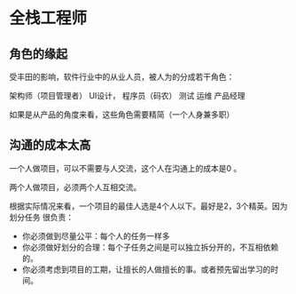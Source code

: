 # 全栈工程师

## 角色的缘起

受丰田的影响，软件行业中的从业人员，被人为的分成若干角色：

架构师（项目管理者）
UI设计，
程序员（码农）
测试
运维
产品经理

如果是从产品的角度来看，这些角色需要精简（一个人身兼多职）

## 沟通的成本太高

一个人做项目，可以不需要与人交流，这个人在沟通上的成本是0 。

两个人做项目，必须两个人互相交流。

根据实际情况来看，一个项目的最佳人选是4个人以下。最好是2，3个精英。因为划分任务
很负责：

- 你必须做到尽量公平：每个人的任务一样多
- 你必须做好划分的合理：每个子任务之间是可以独立拆分开的，不互相依赖的。
- 你必须考虑到项目的工期，让擅长的人做擅长的事。或者预先留出学习的时间。

